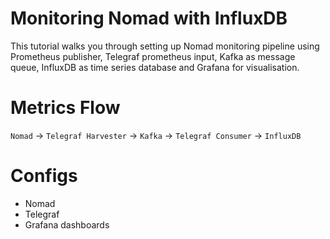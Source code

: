 # Monitoring Nomad with InfluxDB

This tutorial walks you through setting up Nomad monitoring pipeline using Prometheus publisher, Telegraf prometheus input, Kafka as message queue, InfluxDB as time series database and Grafana for visualisation.

# Metrics Flow

`Nomad` -> `Telegraf Harvester` -> `Kafka` -> `Telegraf Consumer` -> `InfluxDB`

# Configs

- Nomad
- Telegraf
- Grafana dashboards
